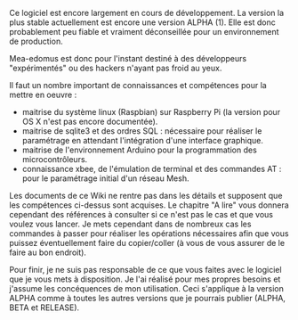 Ce logiciel est encore largement en cours de développement. La version la plus stable actuellement est encore une version ALPHA (1). Elle est donc probablement peu fiable et vraiment déconseillée pour un environnement de production.

Mea-edomus est donc pour l'instant destiné à des développeurs "expérimentés" ou des hackers n'ayant pas froid au yeux.

Il faut un nombre important de connaissances et compétences pour la mettre en oeuvre :
  * maitrise du système linux (Raspbian) sur Raspberry Pi (la version pour OS X n'est pas encore documentée).
  * maitrise de sqlite3 et des ordres SQL : nécessaire pour réaliser le paramétrage en attendant l'intégration d'une interface graphique.
  * maitrise de l'environnement Arduino pour la programmation des microcontrôleurs.
  * connaissance xbee, de l'émulation de terminal et des commandes AT : pour le paramétrage initial d'un réseau Mesh.

Les documents de ce Wiki ne rentre pas dans les détails et supposent que les compétences ci-dessus sont acquises. Le chapitre "A lire" vous donnera cependant des références à consulter si ce n'est pas le cas et que vous voulez vous lancer. Je mets cependant dans de nombreux cas les commandes à passer pour réaliser les opérations nécessaires afin que vous puissez éventuellement faire du copier/coller (à vous de vous assurer de le faire au bon endroit).

Pour finir, je ne suis pas responsable de ce que vous faites avec le logiciel que je vous mets à disposition. Je l'ai réalisé pour mes propres besoins et j'assume les concéquences de mon utilisation. Ceci s'applique à la version ALPHA comme à toutes les autres versions que je pourrais publier (ALPHA, BETA et RELEASE).

